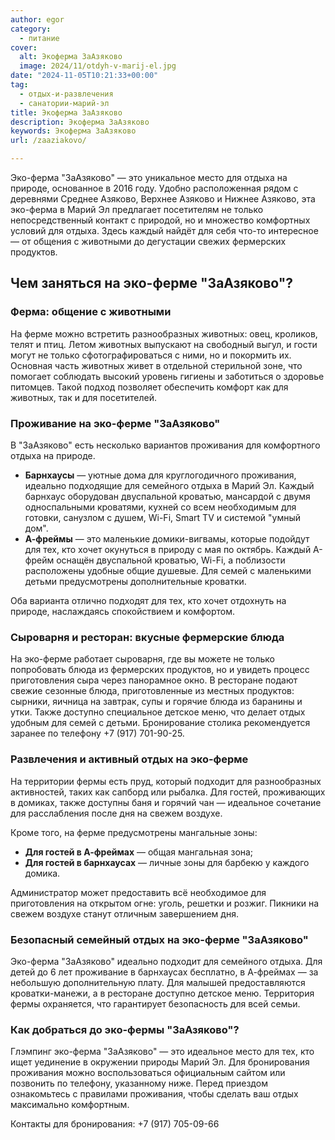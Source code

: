 ```yaml
---
author: egor
category:
  - питание
cover:
  alt: Экоферма ЗаАзяково
  image: 2024/11/otdyh-v-marij-el.jpg
date: "2024-11-05T10:21:33+00:00"
tag:
  - отдых-и-развлечения
  - санатории-марий-эл
title: Экоферма ЗаАзяково
description: Экоферма ЗаАзяково
keywords: Экоферма ЗаАзяково
url: /zaaziakovo/

---
```

Эко-ферма "ЗаАзяково" — это уникальное место для отдыха на природе, основанное в 2016 году. Удобно расположенная рядом с деревнями Среднее Азяково, Верхнее Азяково и Нижнее Азяково, эта эко-ферма в Марий Эл предлагает посетителям не только непосредственный контакт с природой, но и множество комфортных условий для отдыха. Здесь каждый найдёт для себя что-то интересное — от общения с животными до дегустации свежих фермерских продуктов.

## Чем заняться на эко-ферме "ЗаАзяково"?

### Ферма: общение с животными

На ферме можно встретить разнообразных животных: овец, кроликов, телят и птиц. Летом животных выпускают на свободный выгул, и гости могут не только сфотографироваться с ними, но и покормить их. Основная часть животных живет в отдельной стерильной зоне, что помогает соблюдать высокий уровень гигиены и заботиться о здоровье питомцев. Такой подход позволяет обеспечить комфорт как для животных, так и для посетителей.

### Проживание на эко-ферме "ЗаАзяково"

В "ЗаАзяково" есть несколько вариантов проживания для комфортного отдыха на природе.

- **Барнхаусы** — уютные дома для круглогодичного проживания, идеально подходящие для семейного отдыха в Марий Эл. Каждый барнхаус оборудован двуспальной кроватью, мансардой с двумя односпальными кроватями, кухней со всем необходимым для готовки, санузлом с душем, Wi-Fi, Smart TV и системой "умный дом".
- **А-фреймы** — это маленькие домики-вигвамы, которые подойдут для тех, кто хочет окунуться в природу с мая по октябрь. Каждый А-фрейм оснащён двуспальной кроватью, Wi-Fi, а поблизости расположены удобные общие душевые. Для семей с маленькими детьми предусмотрены дополнительные кроватки.

Оба варианта отлично подходят для тех, кто хочет отдохнуть на природе, наслаждаясь спокойствием и комфортом.

### Сыроварня и ресторан: вкусные фермерские блюда

На эко-ферме работает сыроварня, где вы можете не только попробовать блюда из фермерских продуктов, но и увидеть процесс приготовления сыра через панорамное окно. В ресторане подают свежие сезонные блюда, приготовленные из местных продуктов: сырники, яичница на завтрак, супы и горячие блюда из баранины и утки. Также доступно специальное детское меню, что делает отдых удобным для семей с детьми. Бронирование столика рекомендуется заранее по телефону +7 (917) 701-90-25.

### Развлечения и активный отдых на эко-ферме

На территории фермы есть пруд, который подходит для разнообразных активностей, таких как сапборд или рыбалка. Для гостей, проживающих в домиках, также доступны баня и горячий чан — идеальное сочетание для расслабления после дня на свежем воздухе.

Кроме того, на ферме предусмотрены мангальные зоны:

- **Для гостей в А-фреймах** — общая мангальная зона;
- **Для гостей в барнхаусах** — личные зоны для барбекю у каждого домика.

Администратор может предоставить всё необходимое для приготовления на открытом огне: уголь, решетки и розжиг. Пикники на свежем воздухе станут отличным завершением дня.

### Безопасный семейный отдых на эко-ферме "ЗаАзяково"

Эко-ферма "ЗаАзяково" идеально подходит для семейного отдыха. Для детей до 6 лет проживание в барнхаусах бесплатно, в А-фреймах — за небольшую дополнительную плату. Для малышей предоставляются кроватки-манежи, а в ресторане доступно детское меню. Территория фермы охраняется, что гарантирует безопасность для всей семьи.

### Как добраться до эко-фермы "ЗаАзяково"?

Глэмпинг эко-ферма "ЗаАзяково" — это идеальное место для тех, кто ищет уединение в окружении природы Марий Эл. Для бронирования проживания можно воспользоваться официальным сайтом или позвонить по телефону, указанному ниже. Перед приездом ознакомьтесь с правилами проживания, чтобы сделать ваш отдых максимально комфортным.

Контакты для бронирования: +7 (917) 705-09-66
